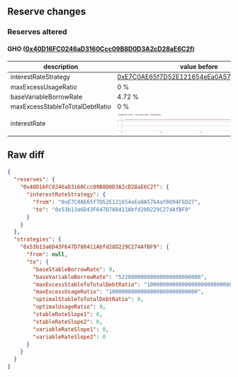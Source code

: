 ## Reserve changes

### Reserves altered

#### GHO ([0x40D16FC0246aD3160Ccc09B8D0D3A2cD28aE6C2f](https://etherscan.io/address/0x40D16FC0246aD3160Ccc09B8D0D3A2cD28aE6C2f))

| description | value before | value after |
| --- | --- | --- |
| interestRateStrategy | [0xE7C0AE65f7D52E121654eEa0A57b4af0894F6D27](https://etherscan.io/address/0xE7C0AE65f7D52E121654eEa0A57b4af0894F6D27) | [0x53b13a6D43F647D788411Abfd28D229C274AfBF9](https://etherscan.io/address/0x53b13a6D43F647D788411Abfd28D229C274AfBF9) |
| maxExcessUsageRatio | 0 % | 100 % |
| baseVariableBorrowRate | 4.72 % | 5.22 % |
| maxExcessStableToTotalDebtRatio | 0 % | 100 % |
| interestRate | ![before](/.assets/b88e72716b27c4283bf4287c6417a41bc5b4a2b4.svg) | ![after](/.assets/ea73c3e8d0be1ab8877f5a33902e472ed871bd48.svg) |

## Raw diff

```json
{
  "reserves": {
    "0x40D16FC0246aD3160Ccc09B8D0D3A2cD28aE6C2f": {
      "interestRateStrategy": {
        "from": "0xE7C0AE65f7D52E121654eEa0A57b4af0894F6D27",
        "to": "0x53b13a6D43F647D788411Abfd28D229C274AfBF9"
      }
    }
  },
  "strategies": {
    "0x53b13a6D43F647D788411Abfd28D229C274AfBF9": {
      "from": null,
      "to": {
        "baseStableBorrowRate": 0,
        "baseVariableBorrowRate": "52200000000000000000000000",
        "maxExcessStableToTotalDebtRatio": "1000000000000000000000000000",
        "maxExcessUsageRatio": "1000000000000000000000000000",
        "optimalStableToTotalDebtRatio": 0,
        "optimalUsageRatio": 0,
        "stableRateSlope1": 0,
        "stableRateSlope2": 0,
        "variableRateSlope1": 0,
        "variableRateSlope2": 0
      }
    }
  }
}
```